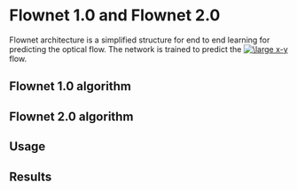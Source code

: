# Flownet 1.0 and Flownet 2.0
Flownet architecture is a simplified structure for end to end learning for predicting the optical flow. The network is trained to predict the <a href="https://www.codecogs.com/eqnedit.php?latex=\large&space;x-y" target="_blank"><img src="https://latex.codecogs.com/gif.latex?\large&space;x-y" title="\large x-y" /></a> flow.
## Flownet 1.0 algorithm

## Flownet 2.0 algorithm

## Usage

## Results
